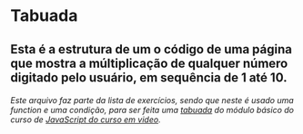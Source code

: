 # Tabuada

## Esta é a estrutura de um o código de uma página que mostra a múltiplicação de qualquer número digitado pelo usuário, em sequência de 1 até 10. 




###### Este arquivo faz parte da lista de exercícios, sendo que neste é usado uma function e uma condição, para ser feita uma [tabuada](https://www.youtube.com/watch?v=mfHAQ-4Rspw&list=PLHz_AreHm4dlsK3Nr9GVvXCbpQyHQl1o1&index=27) do módulo básico do curso de [JavaScript do curso em video](https://www.cursoemvideo.com/curso/javascript/). 